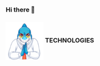### Hi there 👋


<h3><img align="center" height="100" src="https://github.com/LwaziNcubeX/LwaziNcubeX/blob/main/shark.gif"> TECHNOLOGIES</h3>
